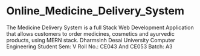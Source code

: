 # Online_Medicine_Delivery_System
The Medicine Delivery System is a full Stack Web Development Application that allows customers to order medicines, cosmetics and ayurvedic products, using MERN stack.
Dharmsinh Desai University
Computer Engineering Student
Sem: V
Roll No.: CE043 And CE053 
Batch: A3
